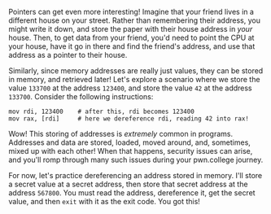 Pointers can get even more interesting!
Imagine that your friend lives in a different house on your street.
Rather than remembering their address, you might write it down, and store the paper with their house address in _your_ house.
Then, to get data from your friend, you'd need to point the CPU at your house, have it go in there and find the friend's address, and use that address as a pointer to their house.

Similarly, since memory addresses are really just values, they can be stored in memory, and retrieved later!
Let's explore a scenario where we store the value `133700` at the address `123400`, and store the value `42` at the address `133700`.
Consider the following instructions:

```assembly
mov rdi, 123400    # after this, rdi becomes 123400
mov rax, [rdi]     # here we dereference rdi, reading 42 into rax!
```

Wow!
This storing of addresses is _extremely_ common in programs.
Addresses and data are stored, loaded, moved around, and, sometimes, mixed up with each other!
When that happens, security issues can arise, and you'll romp through many such issues during your pwn.college journey.

For now, let's practice dereferencing an address stored in memory.
I'll store a secret value at a secret address, then store that secret address at the address `567800`.
You must read the address, dereference it, get the secret value, and then `exit` with it as the exit code.
You got this!
